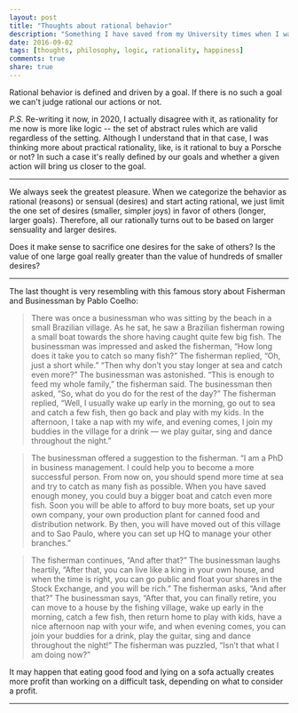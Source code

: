 ```yaml
---
layout: post
title: "Thoughts about rational behavior"
description: "Something I have saved from my University times when I was interested in philosophy. Part 2."
date: 2016-09-02
tags: [thoughts, philosophy, logic, rationality, happiness]
comments: true
share: true
---
```


Rational behavior is defined and driven by a goal. If there is no such a goal we can't judge rational our actions or not.

*P.S.* Re-writing it now, in 2020, I actually disagree with it, as rationality for me now is more like logic -- the set of abstract rules which are valid regardless of the setting. Although I understand that in that case, I was thinking more about practical rationality, like, is it rational to buy a Porsche or not? In such a case it's really defined by our goals and whether a given action will bring us closer to the goal.

---

We always seek the greatest pleasure. When we categorize the behavior as rational (reasons) or sensual (desires) and start acting rational, we just limit the one set of desires (smaller, simpler joys) in favor of others (longer, larger goals). Therefore, all our rationally turns out to be based on larger sensuality and larger desires.

Does it make sense to sacrifice one desires for the sake of others? Is the value of one large goal really greater than the value of hundreds of smaller desires?

---

The last thought is very resembling with this famous story about Fisherman and Businessman by Pablo Coelho:

> There was once a businessman who was sitting by the beach in a small Brazilian village.
As he sat, he saw a Brazilian fisherman rowing a small boat towards the shore having caught quite few big fish.
The businessman was impressed and asked the fisherman, “How long does it take you to catch so many fish?”
The fisherman replied, “Oh, just a short while.”
“Then why don’t you stay longer at sea and catch even more?” The businessman was astonished.
“This is enough to feed my whole family,” the fisherman said.
The businessman then asked, “So, what do you do for the rest of the day?”
The fisherman replied, “Well, I usually wake up early in the morning, go out to sea and catch a few fish, then go back and play with my kids. In the afternoon, I take a nap with my wife, and evening comes, I join my buddies in the village for a drink — we play guitar, sing and dance throughout the night.”

> The businessman offered a suggestion to the fisherman. “I am a PhD in business management. I could help you to become a more successful person. From now on, you should spend more time at sea and try to catch as many fish as possible. When you have saved enough money, you could buy a bigger boat and catch even more fish. Soon you will be able to afford to buy more boats, set up your own company, your own production plant for canned food and distribution network. By then, you will have moved out of this village and to Sao Paulo, where you can set up HQ to manage your other branches.”

> The fisherman continues, “And after that?” The businessman laughs heartily, “After that, you can live like a king in your own house, and when the time is right, you can go public and float your shares in the Stock Exchange, and you will be rich.” The fisherman asks, “And after that?” The businessman says, “After that, you can finally retire, you can move to a house by the fishing village, wake up early in the morning, catch a few fish, then return home to play with kids, have a nice afternoon nap with your wife, and when evening comes, you can join your buddies for a drink, play the guitar, sing and dance throughout the night!” The fisherman was puzzled, “Isn’t that what I am doing now?”

It may happen that eating good food and lying on a sofa actually creates more profit than working on a difficult task, depending on what to consider a profit.

---
